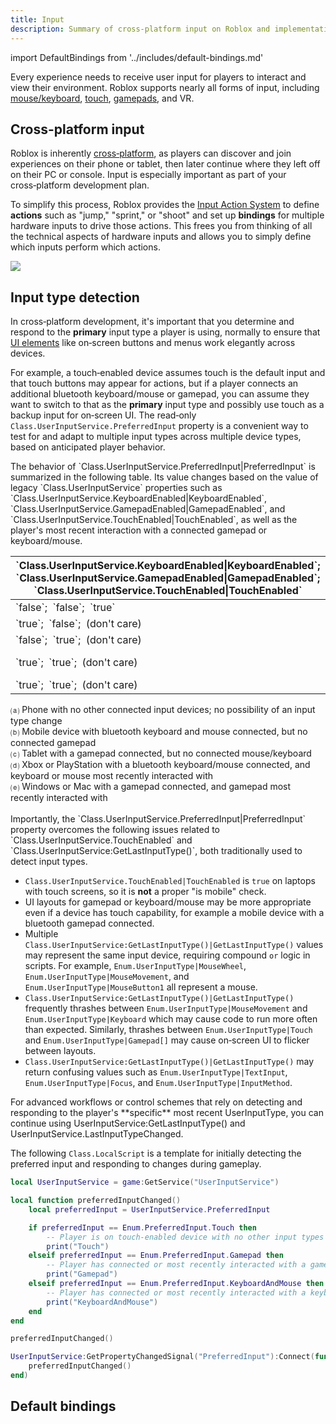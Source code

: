 ```yaml
---
title: Input
description: Summary of cross-platform input on Roblox and implementation guidelines.
---
```


import DefaultBindings from '../includes/default-bindings.md'

Every experience needs to receive user input for players to interact and view their environment. Roblox supports nearly all forms of input, including [mouse/keyboard](../input/mouse-and-keyboard.md), [touch](../input/mobile.md), [gamepads](../input/gamepad.md), and VR.

## Cross-platform input

Roblox is inherently [cross‑platform](../projects/cross-platform.md), as players can discover and join experiences on their phone or tablet, then later continue where they left off on their PC or console. Input is especially important as part of your cross‑platform development plan.

To simplify this process, Roblox provides the [Input Action System](../input/input-action-system.md) to define **actions** such as "jump," "sprint," or "shoot" and set up **bindings** for multiple hardware inputs to drive those actions. This frees you from thinking of all the technical aspects of hardware inputs and allows you to simply define which inputs perform which actions.

<img src="../assets/publishing/cross-platform/Input-Actions-Jump.png" />

## Input type detection

In cross‑platform development, it's important that you determine and respond to the **primary** input type a player is using, normally to ensure that [UI&nbsp;elements](../ui/index.md#ui-objects) like on‑screen buttons and menus work elegantly across devices.

For example, a touch‑enabled device assumes touch is the default input and that touch buttons may appear for actions, but if a player connects an additional bluetooth keyboard/mouse or gamepad, you can assume they want to switch to that as the **primary** input type and possibly use touch as a backup input for on‑screen UI. The read‑only `Class.UserInputService.PreferredInput` property is a convenient way to test for and adapt to multiple input types across multiple device types, based on anticipated player behavior.

<Tabs>
<TabItem label="Behavior">
The behavior of `Class.UserInputService.PreferredInput|PreferredInput` is summarized in the following table. Its value changes based on the value of legacy `Class.UserInputService` properties such as `Class.UserInputService.KeyboardEnabled|KeyboardEnabled`, `Class.UserInputService.GamepadEnabled|GamepadEnabled`, and `Class.UserInputService.TouchEnabled|TouchEnabled`, as well as the player's most recent interaction with a connected gamepad or keyboard/mouse.

<table>
	<thead>
		<tr>
			<th>`Class.UserInputService.KeyboardEnabled|KeyboardEnabled`;<br />`Class.UserInputService.GamepadEnabled|GamepadEnabled`;<br />`Class.UserInputService.TouchEnabled|TouchEnabled`</th>
			<th>Most Recent Interaction</th>
			<th>`PreferredInput`</th>
			<th>Example</th>
		</tr>
	</thead>
	<tbody>
		<tr>
			<td>`false`;&nbsp; `false`;&nbsp; `true`</td>
			<td>(don't&nbsp;care)</td>
			<td>`Enum.PreferredInput|Touch`</td>
			<td>⒜</td>
		</tr>
		<tr>
			<td>`true`;&nbsp; `false`;&nbsp; (don't&nbsp;care)</td>
			<td>(don't&nbsp;care)</td>
			<td>`Enum.PreferredInput|KeyboardAndMouse`</td>
			<td>⒝</td>
		</tr>
		<tr>
			<td>`false`;&nbsp; `true`;&nbsp; (don't&nbsp;care)</td>
			<td>(don't&nbsp;care)</td>
			<td>`Enum.PreferredInput|Gamepad`</td>
			<td>⒞</td>
		</tr>
		<tr>
			<td>`true`;&nbsp; `true`;&nbsp; (don't&nbsp;care)</td>
			<td>Keyboard or Mouse</td>
			<td>`Enum.PreferredInput|KeyboardAndMouse`</td>
			<td>⒟</td>
		</tr>
		<tr>
			<td>`true`;&nbsp; `true`;&nbsp; (don't&nbsp;care)</td>
			<td>Gamepad</td>
			<td>`Enum.PreferredInput|Gamepad`</td>
			<td>⒠</td>
		</tr>
	</tbody>
</table>

<figcaption>⒜ Phone with no other connected input devices; no possibility of an input type change</figcaption>
<figcaption>⒝ Mobile device with bluetooth keyboard and mouse connected, but no connected gamepad</figcaption>
<figcaption>⒞ Tablet with a gamepad connected, but no connected mouse/keyboard</figcaption>
<figcaption>⒟ Xbox or PlayStation with a bluetooth keyboard/mouse connected, and keyboard or mouse most recently interacted with</figcaption>
<figcaption>⒠ Windows or Mac with a gamepad connected, and gamepad most recently interacted with</figcaption><br />
</TabItem>
<TabItem label="Benefits">
Importantly, the `Class.UserInputService.PreferredInput|PreferredInput` property overcomes the following issues related to `Class.UserInputService.TouchEnabled` and `Class.UserInputService:GetLastInputType()`, both traditionally used to detect input types.

- `Class.UserInputService.TouchEnabled|TouchEnabled` is `true` on laptops with touch screens, so it is **not** a proper "is&nbsp;mobile" check.
- UI layouts for gamepad or keyboard/mouse may be more appropriate even if a device has touch capability, for example a mobile device with a bluetooth gamepad connected.
- Multiple `Class.UserInputService:GetLastInputType()|GetLastInputType()` values may represent the same input device, requiring compound `or` logic in scripts. For example, `Enum.UserInputType|MouseWheel`, `Enum.UserInputType|MouseMovement`, and `Enum.UserInputType|MouseButton1` all represent a mouse.
- `Class.UserInputService:GetLastInputType()|GetLastInputType()` frequently thrashes between `Enum.UserInputType|MouseMovement` and `Enum.UserInputType|Keyboard` which may cause code to run more often than expected. Similarly, thrashes between `Enum.UserInputType|Touch` and `Enum.UserInputType|Gamepad[]` may cause on‑screen UI to flicker between layouts.
- `Class.UserInputService:GetLastInputType()|GetLastInputType()` may return confusing values such as `Enum.UserInputType|TextInput`, `Enum.UserInputType|Focus`, and `Enum.UserInputType|InputMethod`.

<Alert severity="info">
For advanced workflows or control schemes that rely on detecting and responding to the player's **specific** most recent UserInputType, you can continue using UserInputService:GetLastInputType() and UserInputService.LastInputTypeChanged.
</Alert>
</TabItem>
</Tabs><br />

The following `Class.LocalScript` is a template for initially detecting the preferred input and responding to changes during gameplay.

```lua title="PreferredInput detection"
local UserInputService = game:GetService("UserInputService")

local function preferredInputChanged()
	local preferredInput = UserInputService.PreferredInput

	if preferredInput == Enum.PreferredInput.Touch then
		-- Player is on touch-enabled device with no other input types available/connected
		print("Touch")
	elseif preferredInput == Enum.PreferredInput.Gamepad then
		-- Player has connected or most recently interacted with a gamepad
		print("Gamepad")
	elseif preferredInput == Enum.PreferredInput.KeyboardAndMouse then
		-- Player has connected or most recently interacted with a keyboard or mouse
		print("KeyboardAndMouse")
	end
end

preferredInputChanged()

UserInputService:GetPropertyChangedSignal("PreferredInput"):Connect(function()
	preferredInputChanged()
end)
```

## Default bindings

<DefaultBindings components={props.components} />
